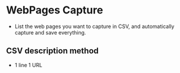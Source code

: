 # WebPages Capture

- List the web pages you want to capture in CSV, and automatically capture and save everything.

## CSV description method

- 1 line 1 URL
